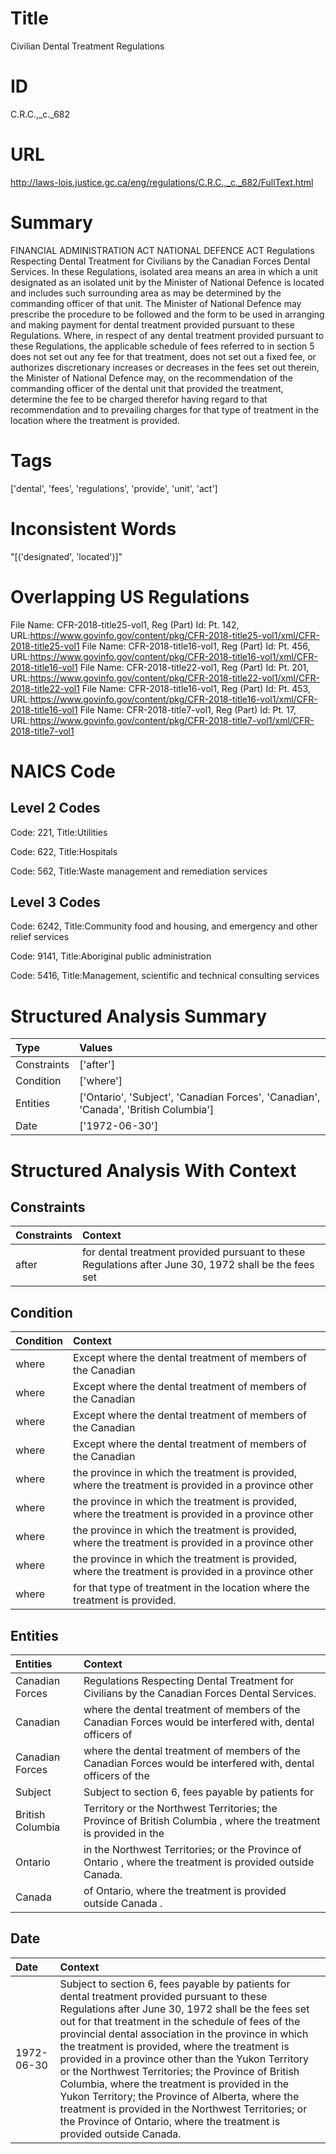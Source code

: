 # Title
Civilian Dental Treatment Regulations


# ID
C.R.C.,_c._682

# URL
http://laws-lois.justice.gc.ca/eng/regulations/C.R.C.,_c._682/FullText.html


# Summary
FINANCIAL ADMINISTRATION ACT NATIONAL DEFENCE ACT Regulations Respecting Dental Treatment for Civilians by the Canadian Forces Dental Services.
In these Regulations,  isolated area  means an area in which a unit designated as an isolated unit by the Minister of National Defence is located and includes such surrounding area as may be determined by the commanding officer of that unit.
The Minister of National Defence may prescribe the procedure to be followed and the form to be used in arranging and making payment for dental treatment provided pursuant to these Regulations.
Where, in respect of any dental treatment provided pursuant to these Regulations, the applicable schedule of fees referred to in section 5 does not set out any fee for that treatment, does not set out a fixed fee, or authorizes discretionary increases or decreases in the fees set out therein, the Minister of National Defence may, on the recommendation of the commanding officer of the dental unit that provided the treatment, determine the fee to be charged therefor having regard to that recommendation and to prevailing charges for that type of treatment in the location where the treatment is provided.


# Tags
['dental', 'fees', 'regulations', 'provide', 'unit', 'act']


# Inconsistent Words
"[('designated', 'located')]"


# Overlapping US Regulations
File Name: CFR-2018-title25-vol1, Reg (Part) Id: Pt. 142, URL:https://www.govinfo.gov/content/pkg/CFR-2018-title25-vol1/xml/CFR-2018-title25-vol1
File Name: CFR-2018-title16-vol1, Reg (Part) Id: Pt. 456, URL:https://www.govinfo.gov/content/pkg/CFR-2018-title16-vol1/xml/CFR-2018-title16-vol1
File Name: CFR-2018-title22-vol1, Reg (Part) Id: Pt. 201, URL:https://www.govinfo.gov/content/pkg/CFR-2018-title22-vol1/xml/CFR-2018-title22-vol1
File Name: CFR-2018-title16-vol1, Reg (Part) Id: Pt. 453, URL:https://www.govinfo.gov/content/pkg/CFR-2018-title16-vol1/xml/CFR-2018-title16-vol1
File Name: CFR-2018-title7-vol1, Reg (Part) Id: Pt. 17, URL:https://www.govinfo.gov/content/pkg/CFR-2018-title7-vol1/xml/CFR-2018-title7-vol1



# NAICS Code
## Level 2 Codes
Code: 221, Title:Utilities

Code: 622, Title:Hospitals

Code: 562, Title:Waste management and remediation services




## Level 3 Codes
Code: 6242, Title:Community food and housing, and emergency and other relief services

Code: 9141, Title:Aboriginal public administration

Code: 5416, Title:Management, scientific and technical consulting services







# Structured Analysis Summary
| Type        | Values                                                                              |
|:------------|:------------------------------------------------------------------------------------|
| Constraints | ['after']                                                                           |
| Condition   | ['where']                                                                           |
| Entities    | ['Ontario', 'Subject', 'Canadian Forces', 'Canadian', 'Canada', 'British Columbia'] |
| Date        | ['1972-06-30']                                                                      |


# Structured Analysis With Context
 


## Constraints
| Constraints   | Context                                                                                               |
|:--------------|:------------------------------------------------------------------------------------------------------|
| after         | for dental treatment provided pursuant to these Regulations after June 30, 1972 shall be the fees set |


## Condition
| Condition   | Context                                                                                              |
|:------------|:-----------------------------------------------------------------------------------------------------|
| where       | Except  where the dental treatment of members of the Canadian                                        |
| where       | Except  where the dental treatment of members of the Canadian                                        |
| where       | Except  where the dental treatment of members of the Canadian                                        |
| where       | Except  where the dental treatment of members of the Canadian                                        |
| where       | the province in which the treatment is provided, where the treatment is provided in a province other |
| where       | the province in which the treatment is provided, where the treatment is provided in a province other |
| where       | the province in which the treatment is provided, where the treatment is provided in a province other |
| where       | the province in which the treatment is provided, where the treatment is provided in a province other |
| where       | for that type of treatment in the location where  the treatment is provided.                         |


## Entities
| Entities         | Context                                                                                                           |
|:-----------------|:------------------------------------------------------------------------------------------------------------------|
| Canadian Forces  | Regulations Respecting Dental Treatment for Civilians by the Canadian Forces  Dental Services.                    |
| Canadian         | where the dental treatment of members of the Canadian Forces would be interfered with, dental officers of         |
| Canadian Forces  | where the dental treatment of members of the Canadian Forces  would be interfered with, dental officers of the    |
| Subject          | Subject to section 6, fees payable by patients for                                                                |
| British Columbia | Territory or the Northwest Territories; the Province of British Columbia , where the treatment is provided in the |
| Ontario          | in the Northwest Territories; or the Province of Ontario , where the treatment is provided outside Canada.        |
| Canada           | of Ontario, where the treatment is provided outside Canada .                                                      |


## Date
| Date       | Context                                                                                                                                                                                                                                                                                                                                                                                                                                                                                                                                                                                                                                                              |
|:-----------|:---------------------------------------------------------------------------------------------------------------------------------------------------------------------------------------------------------------------------------------------------------------------------------------------------------------------------------------------------------------------------------------------------------------------------------------------------------------------------------------------------------------------------------------------------------------------------------------------------------------------------------------------------------------------|
| 1972-06-30 | Subject to section 6, fees payable by patients for dental treatment provided pursuant to these Regulations after June 30, 1972 shall be the fees set out for that treatment in the schedule of fees of the provincial dental association in the province in which the treatment is provided, where the treatment is provided in a province other than the Yukon Territory or the Northwest Territories; the Province of British Columbia, where the treatment is provided in the Yukon Territory; the Province of Alberta, where the treatment is provided in the Northwest Territories; or the Province of Ontario, where the treatment is provided outside Canada. |


